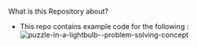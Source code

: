 What is this Repository about?
- This repo contains example code for the following :
![puzzle-in-a-lightbulb--problem-solving-concept](https://github.com/B-Penchev/selenium-demo/assets/136730231/99a940e1-606c-4191-bda5-49c8522fad16)
